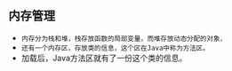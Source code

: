 ## 内存管理
* `内存分为栈和堆，栈存放函数的局部变量，而堆存放动态分配的对象，`
* `还有一个内存区，存放类的信息，这个区在Java中称为方法区。`
* 加载后，Java方法区就有了一份这个类的信息。









